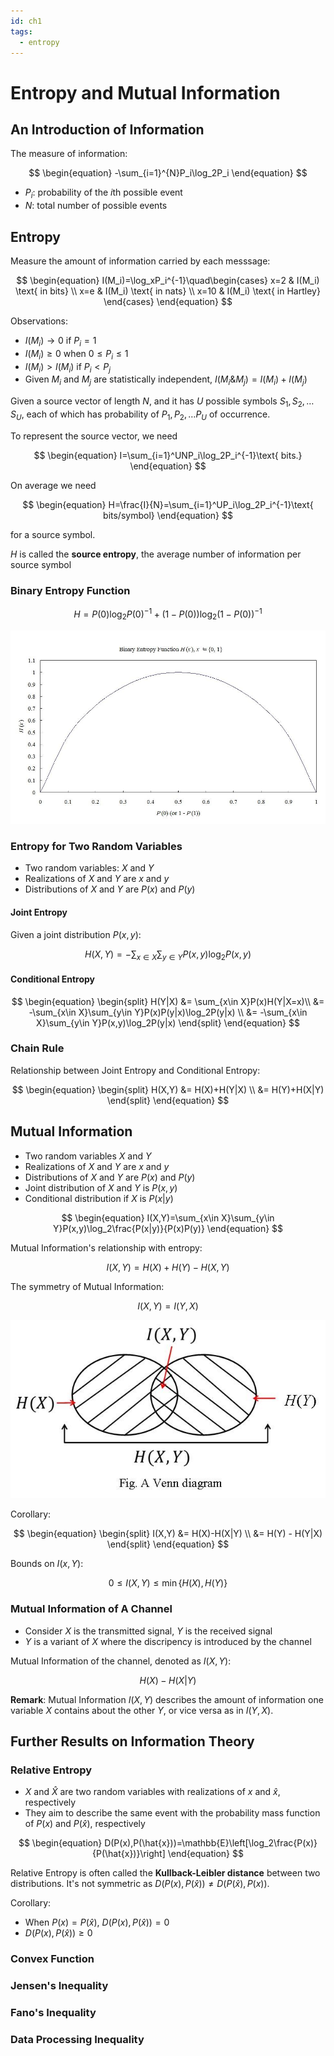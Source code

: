 ```yaml
---
id: ch1
tags:
  - entropy
---
```


# Entropy and Mutual Information

## An Introduction of Information

The measure of information:

$$
\begin{equation}
-\sum_{i=1}^{N}P_i\log_2P_i
\end{equation}
$$

- $P_i$: probability of the $i$th possible event
- $N$: total number of possible events

## Entropy

Measure the amount of information carried by each messsage:

$$
\begin{equation}
I(M_i)=\log_xP_i^{-1}\quad\begin{cases}
x=2 & I(M_i) \text{ in bits} \\
x=e & I(M_i) \text{ in nats} \\
x=10 & I(M_i) \text{ in Hartley}
\end{cases}
\end{equation}
$$

Observations:

- $I(M_i)\to 0$ if $P_i=1$
- $I(M_i)\geqslant 0$ when $0\leqslant P_i\leqslant 1$
- $I(M_i)>I(M_i)$ if $P_i<P_j$
- Given $M_i$ and $M_j$ are statistically independent,
  $I(M_i\&M_j)=I(M_i)+I(M_j)$

Given a source vector of length $N$, and it has $U$ possible symbols $S_1,S_2,\dotsc S_U$, each of which has probability of $P_1,P_2,\dotsc P_U$ of occurrence.

To represent the source vector, we need

$$
\begin{equation}
I=\sum_{i=1}^UNP_i\log_2P_i^{-1}\text{ bits.}
\end{equation}
$$

On average we need

$$
\begin{equation}
H=\frac{I}{N}=\sum_{i=1}^UP_i\log_2P_i^{-1}\text{ bits/symbol}
\end{equation}
$$

for a source symbol.

$H$ is called the **source entropy**, the average number of information per source symbol

### Binary Entropy Function

$$
\begin{equation}
H = P(0)\log_2P(0)^{-1}+(1-P(0))\log_2(1-P(0))^{-1}
\end{equation}
$$

![Binary Entropy Function](binary-entropy-function.jpg)

### Entropy for Two Random Variables

- Two random variables: $X$ and $Y$
- Realizations of $X$ and $Y$ are $x$ and $y$
- Distributions of $X$ and $Y$ are $P(x)$ and $P(y)$

#### Joint Entropy

Given a joint distribution $P(x,y)$:

$$
\begin{equation}
H(X,Y)=-\sum_{x\in X}\sum_{y\in Y}P(x,y)\log_2P(x,y)
\end{equation}
$$

#### Conditional Entropy

$$
\begin{equation}
\begin{split}
H(Y|X) &= \sum_{x\in X}P(x)H(Y|X=x)\\
&= -\sum_{x\in X}\sum_{y\in Y}P(x)P(y|x)\log_2P(y|x) \\
&= -\sum_{x\in X}\sum_{y\in Y}P(x,y)\log_2P(y|x)
\end{split}
\end{equation}
$$

### Chain Rule

Relationship between Joint Entropy and Conditional Entropy:

$$
\begin{equation}
\begin{split}
H(X,Y) &= H(X)+H(Y|X) \\
&= H(Y)+H(X|Y)
\end{split}
\end{equation}
$$

## Mutual Information

- Two random variables $X$ and $Y$
- Realizations of $X$ and $Y$ are $x$ and $y$
- Distributions of $X$ and $Y$ are $P(x)$ and $P(y)$
- Joint distribution of $X$ and $Y$ is $P(x,y)$
- Conditional distribution if $X$ is $P(x|y)$

$$
\begin{equation}
I(X,Y)=\sum_{x\in X}\sum_{y\in Y}P(x,y)\log_2\frac{P(x|y)}{P(x)P(y)}
\end{equation}
$$

Mutual Information's relationship with entropy:

$$
\begin{equation}
I(X,Y)=H(X)+H(Y)-H(X,Y)
\end{equation}
$$

The symmetry of Mutual Information:

$$
\begin{equation}
I(X,Y)=I(Y,X)
\end{equation}
$$

![A Venn diagram](venn-diagram.jpg)

Corollary:

$$
\begin{equation}
\begin{split}
I(X,Y) &= H(X)-H(X|Y) \\
&= H(Y) - H(Y|X)
\end{split}
\end{equation}
$$

Bounds on $I(x,Y)$:

$$
\begin{equation}
0\leq I(X,Y)\leq \min\{H(X),H(Y)\}
\end{equation}
$$

### Mutual Information of A Channel

- Consider $X$ is the transmitted signal, $Y$ is the received signal
- $Y$ is a variant of $X$ where the discripency is introduced by the channel

Mutual Information of the channel, denoted as $I(X,Y)$:

$$
H(X)-H(X|Y)
$$

**Remark**: Mutual Information $I(X,Y)$ describes the amount of information one variable $X$ contains about the other $Y$, or vice versa as in $I(Y,X)$.

## Further Results on Information Theory

### Relative Entropy

- $X$ and $\hat{X}$ are two random variables with realizations of $x$ and $\hat{x}$, respectively
- They aim to describe the same event with the probability mass function of $P(x)$ and $P(\hat{x})$, respectively

$$
\begin{equation}
D(P(x),P(\hat{x}))=\mathbb{E}\left[\log_2\frac{P(x)}{P(\hat{x})}\right]
\end{equation}
$$

Relative Entropy is often called the **Kullback-Leibler distance** between two distributions. It's not symmetric as $D(P(x),P(\hat{x}))\neq D(P(\hat{x}),P(x))$.

Corollary:

- When $P(x)=P(\hat{x})$, $D(P(x),P(\hat{x}))=0$
- $D(P(x),P(\hat{x}))\geq 0$

### Convex Function

### Jensen's Inequality

### Fano's Inequality

### Data Processing Inequality
